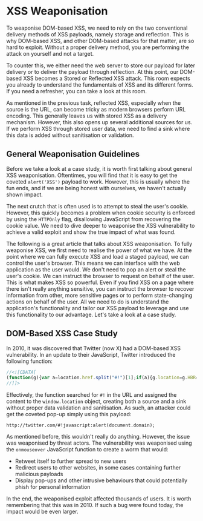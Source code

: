 # XSS Weaponisation

To weaponise DOM-based XSS, we need to rely on the two conventional delivery methods of XSS payloads, namely storage and reflection. This is why DOM-based XSS, and other DOM-based attacks for that matter, are so hard to exploit. Without a proper delivery method, you are performing the attack on yourself and not a target.

To counter this, we either need the web server to store our payload for later delivery or to deliver the payload through reflection. At this point, our DOM-based XSS becomes a Stored or Reflected XSS attack. This room expects you already to understand the fundamentals of XSS and its different forms. If you need a refresher, you can take a look at this room.

As mentioned in the previous task, reflected XSS, especially when the source is the URL, can become tricky as modern browsers perform URL encoding. This generally leaves us with stored XSS as a delivery mechanism. However, this also opens up several additional sources for us. If we perform XSS through stored user data, we need to find a sink where this data is added without sanitisation or validation.

## General Weaponisation Guidelines

Before we take a look at a case study, it is worth first talking about general XSS weaponisation. Oftentimes, you will find that it is easy to get the coveted `alert('XSS')` payload to work. However, this is usually where the fun ends, and if we are being honest with ourselves, we haven't actually shown impact.

The next crutch that is often used is to attempt to steal the user's cookie. However, this quickly becomes a problem when cookie security is enforced by using the `HTTPOnly` flag, disallowing JavaScript from recovering the cookie value. We need to dive deeper to weaponise the XSS vulnerability to achieve a valid exploit and show the true impact of what was found.

The following is a great article that talks about XSS weaponisation. To fully weaponise XSS, we first need to realise the power of what we have. At the point where we can fully execute XSS and load a staged payload, we can control the user's browser. This means we can interface with the web application as the user would. We don't need to pop an alert or steal the user's cookie. We can instruct the browser to request on behalf of the user. This is what makes XSS so powerful. Even if you find XSS on a page where there isn't really anything sensitive, you can instruct the browser to recover information from other, more sensitive pages or to perform state-changing actions on behalf of the user. All we need to do is understand the application's functionality and tailor our XSS payload to leverage and use this functionality to our advantage. Let's take a look at a case study.

## DOM-Based XSS Case Study

In 2010, it was discovered that Twitter (now X) had a DOM-based XSS vulnerability. In an update to their JavaScript, Twitter introduced the following function:

```javascript
//<![CDATA[
(function(g){var a=location.href.split("#!")[1];if(a){g.location=g.HBR=a;}})(window);
//]]>
```

Effectively, the function searched for `#!` in the URL and assigned the content to the `window.location` object, creating both a source and a sink without proper data validation and sanitisation. As such, an attacker could get the coveted pop-up simply using this payload:

```
http://twitter.com/#!javascript:alert(document.domain);
```

As mentioned before, this wouldn't really do anything. However, the issue was weaponised by threat actors. The vulnerability was weaponised using the `onmouseover` JavaScript function to create a worm that would:

- Retweet itself to further spread to new users
- Redirect users to other websites, in some cases containing further malicious payloads
- Display pop-ups and other intrusive behaviours that could potentially phish for personal information

In the end, the weaponised exploit affected thousands of users. It is worth remembering that this was in 2010. If such a bug were found today, the impact would be even larger.